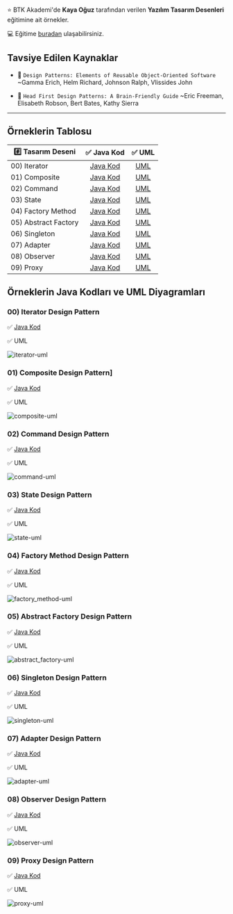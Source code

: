:star: BTK Akademi'de **Kaya Oğuz** tarafından verilen **Yazılım Tasarım Desenleri** eğitimine ait örnekler.

:computer: Eğitime [buradan](https://www.btkakademi.gov.tr/portal/course/yazilim-tasarim-desenleri-12150) ulaşabilirsiniz.

## Tavsiye Edilen Kaynaklar
- :closed_book: `Design Patterns: Elements of Reusable Object-Oriented Software`
~Gamma Erich, Helm Richard, Johnson Ralph, Vlissides John

- :blue_book: `Head First Design Patterns: A Brain-Friendly Guide`
~Eric Freeman, Elisabeth Robson, Bert Bates, Kathy Sierra

___

## Örneklerin Tablosu

| :hash: Tasarım Deseni | :white_check_mark: Java Kod              | :white_check_mark: UML                     |
| --------------------- | :--------------------------------------: | :----------------------------------------: |
| 00) Iterator          | [Java Kod](patterns-00-iterator)         | [UML](#00-iterator-design-pattern)         |
| 01) Composite         | [Java Kod](patterns-01-composite)        | [UML](#01-composite-design-pattern)        |
| 02) Command           | [Java Kod](patterns-02-command)          | [UML](#02-command-design-pattern)          |
| 03) State             | [Java Kod](patterns-03-state)            | [UML](#03-state-design-pattern)            |
| 04) Factory Method    | [Java Kod](patterns-04-factory_method)   | [UML](#04-factory-method-design-pattern)   |
| 05) Abstract Factory  | [Java Kod](patterns-05-abstract_factory) | [UML](#05-abstract-factory-design-pattern) |
| 06) Singleton         | [Java Kod](patterns-06-singleton)        | [UML](#06-singleton-design-pattern)        |
| 07) Adapter           | [Java Kod](patterns-07-adapter)          | [UML](#07-adapter-design-pattern)          |
| 08) Observer          | [Java Kod](patterns-08-observer)         | [UML](#08-observer-design-pattern)         |
| 09) Proxy             | [Java Kod](patterns-09-proxy)            | [UML](#09-proxy-design-pattern)            |


## Örneklerin Java Kodları ve UML Diyagramları

### 00) Iterator Design Pattern

:white_check_mark: [Java Kod](patterns-00-iterator)

:white_check_mark: UML

![iterator-uml](images/uml/iterator-uml.png)


### 01) Composite Design Pattern]

:white_check_mark: [Java Kod](patterns-01-composite)

:white_check_mark: UML

![composite-uml](images/uml/composite-uml.png)


### 02) Command Design Pattern

:white_check_mark: [Java Kod](patterns-02-command)

:white_check_mark: UML

![command-uml](images/uml/command-uml.png)


### 03) State Design Pattern

:white_check_mark: [Java Kod](patterns-03-state)

:white_check_mark: UML

![state-uml](images/uml/state-uml.png)



### 04) Factory Method Design Pattern

:white_check_mark: [Java Kod](patterns-04-factory_method)

:white_check_mark: UML

![factory_method-uml](images/uml/factory_method-uml.png)



### 05) Abstract Factory Design Pattern

:white_check_mark: [Java Kod](patterns-05-abstract_factory)

:white_check_mark: UML

![abstract_factory-uml](images/uml/abstract_factory-uml.png)


### 06) Singleton Design Pattern

:white_check_mark: [Java Kod](patterns-06-singleton)

:white_check_mark: UML

![singleton-uml](images/uml/singleton-uml.png)


### 07) Adapter Design Pattern

:white_check_mark: [Java Kod](patterns-07-adapter)

:white_check_mark: UML

![adapter-uml](images/uml/adapter-uml.png)


### 08) Observer Design Pattern

:white_check_mark: [Java Kod](patterns-08-observer)

:white_check_mark: UML

![observer-uml](images/uml/observer-uml.png)


### 09) Proxy Design Pattern

:white_check_mark: [Java Kod](patterns-09-proxy)

:white_check_mark: UML

![proxy-uml](images/uml/proxy-uml.png)
